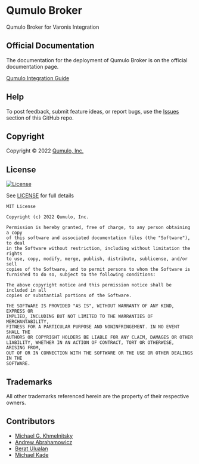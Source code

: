 # Qumulo Broker
Qumulo Broker for Varonis Integration

## Official Documentation

The documentation for the deployment of Qumulo Broker is on
the official documentation page.

[Qumulo Integration Guide](https://docs.qumulo.com/integration-guide/varonis/index.html)

## Help

To post feedback, submit feature ideas, or report bugs, use the [Issues](https://github.com/Qumulo/QumuloCollector/issues) section of this GitHub repo.

## Copyright

Copyright © 2022 [Qumulo, Inc.](https://qumulo.com)

## License

[![License](https://img.shields.io/badge/license-MIT-green)](https://opensource.org/licenses/MIT)

See [LICENSE](LICENSE) for full details

    MIT License
    
    Copyright (c) 2022 Qumulo, Inc.
    
    Permission is hereby granted, free of charge, to any person obtaining a copy
    of this software and associated documentation files (the "Software"), to deal
    in the Software without restriction, including without limitation the rights
    to use, copy, modify, merge, publish, distribute, sublicense, and/or sell
    copies of the Software, and to permit persons to whom the Software is
    furnished to do so, subject to the following conditions:
    
    The above copyright notice and this permission notice shall be included in all
    copies or substantial portions of the Software.
    
    THE SOFTWARE IS PROVIDED "AS IS", WITHOUT WARRANTY OF ANY KIND, EXPRESS OR
    IMPLIED, INCLUDING BUT NOT LIMITED TO THE WARRANTIES OF MERCHANTABILITY,
    FITNESS FOR A PARTICULAR PURPOSE AND NONINFRINGEMENT. IN NO EVENT SHALL THE
    AUTHORS OR COPYRIGHT HOLDERS BE LIABLE FOR ANY CLAIM, DAMAGES OR OTHER
    LIABILITY, WHETHER IN AN ACTION OF CONTRACT, TORT OR OTHERWISE, ARISING FROM,
    OUT OF OR IN CONNECTION WITH THE SOFTWARE OR THE USE OR OTHER DEALINGS IN THE
    SOFTWARE.

## Trademarks

All other trademarks referenced herein are the property of their respective owners.

## Contributors
 - [Michael G. Khmelnitsky](https://github.com/mig281)
 - [Andrew Abrahamowicz](https://github.com/andrewabrahamowicz)
 - [Berat Ulualan](https://github.com/beratulualan)
 - [Michael Kade](https://github.com/mikekade)

